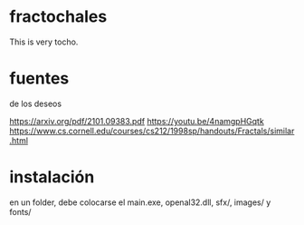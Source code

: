 # fractochales
This is very tocho.

# fuentes
de los deseos

https://arxiv.org/pdf/2101.09383.pdf
https://youtu.be/4namgpHGqtk
https://www.cs.cornell.edu/courses/cs212/1998sp/handouts/Fractals/similar.html

# instalación
en un folder, debe colocarse el main.exe, openal32.dll, sfx/, images/ y fonts/